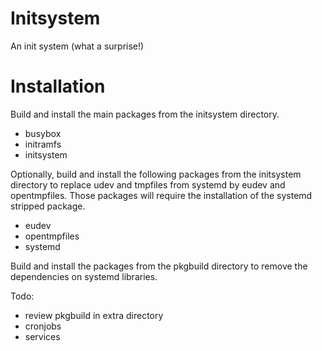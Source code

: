 Initsystem
==========

An init system (what a surprise!)

Installation
============

Build and install the main packages from the initsystem directory.

- busybox
- initramfs
- initsystem

Optionally, build and install the following packages from the initsystem 
directory to replace udev and tmpfiles from systemd by eudev and opentmpfiles.
Those packages will require the installation of the systemd stripped package.

- eudev
- opentmpfiles
- systemd

Build and install the packages from the pkgbuild directory to remove 
the dependencies on systemd libraries.

Todo:

- review pkgbuild in extra directory
- cronjobs
- services
